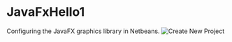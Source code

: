 # JavaFxHello1
Configuring the JavaFX graphics library in Netbeans.
![Create New Project](https://github.com/tnsr1/JavaFxHello1/images\NewProject.png)
